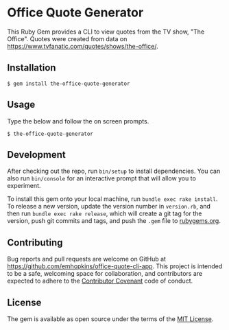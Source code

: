 # Office Quote Generator 

This Ruby Gem provides a CLI to view quotes from the TV show, "The Office".  Quotes were created from data on https://www.tvfanatic.com/quotes/shows/the-office/.

## Installation

    $ gem install the-office-quote-generator

## Usage

Type the below and follow the on screen prompts.

    $ the-office-quote-generator

## Development

After checking out the repo, run `bin/setup` to install dependencies. You can also run `bin/console` for an interactive prompt that will allow you to experiment.

To install this gem onto your local machine, run `bundle exec rake install`. To release a new version, update the version number in `version.rb`, and then run `bundle exec rake release`, which will create a git tag for the version, push git commits and tags, and push the `.gem` file to [rubygems.org](https://rubygems.org).

## Contributing

Bug reports and pull requests are welcome on GitHub at https://github.com/emhopkins/office-quote-cli-app. This project is intended to be a safe, welcoming space for collaboration, and contributors are expected to adhere to the [Contributor Covenant](contributor-covenant.org) code of conduct.


## License

The gem is available as open source under the terms of the [MIT License](http://opensource.org/licenses/MIT).